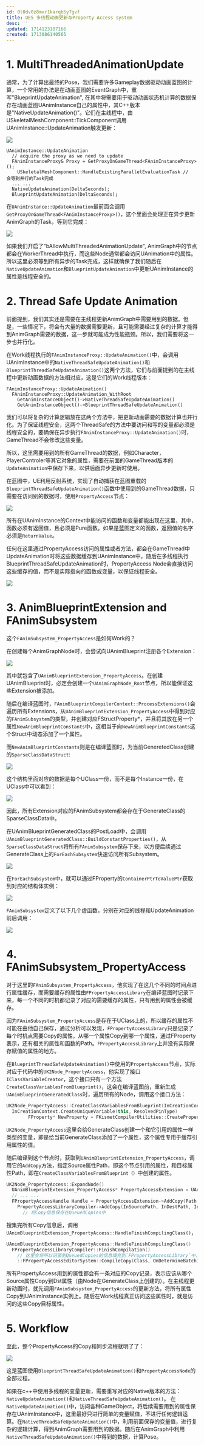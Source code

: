 ```yaml
---
id: 0l0dv0z8mxr1karqb5y7gvf
title: UE5 多线程动画更新与Property Access system
desc: ''
updated: 1714123107166
created: 1713086140565
---
```


# 1. MultiThreadedAnimationUpdate

通常，为了计算出最终的Pose，我们需要许多Gameplay数据驱动动画蓝图的计算，一个常用的办法是在动画蓝图的EventGraph中，重写"BlueprintUpdateAnimation", 在其中将需要用于驱动动画状态机计算的数据保存在动画蓝图UAnimInstance自己的属性中，其C++版本是"NativeUpdateAnimation()"。它们在主线程中，由USkeletalMeshComponent::TickComponent调用UAnimInstance::UpdateAnimation触发更新：

![](/assets/images/UpdateAnimation.png)

```
UAnimInstance::UpdateAnimation
  // acquire the proxy as we need to update
  FAnimInstanceProxy& Proxy = GetProxyOnGameThread<FAnimInstanceProxy>();
    USkeletalMeshComponent::HandleExistingParallelEvaluationTask //  会等到并行的Task完成
  ... ...
  NativeUpdateAnimation(DeltaSeconds);
  BlueprintUpdateAnimation(DeltaSeconds);
```

在`UAnimInstance::UpdateAnimation`最前面会调用`GetProxyOnGameThread<FAnimInstanceProxy>()`，这个里面会处理正在异步更新AnimGraph的Task，等到它完成：

![](/assets/images/Animation_ParallelTask.png)

如果我们开启了"bAllowMultiThreadedAnimationUpdate", AnimGraph中的节点都会在WorkerThread中执行，而这些Node通常都会访问UAnimation中的属性。所以这里必须等到所有异步的Task完成，这样就确保了我们随后在`NativeUpdateAnimation`和`BlueprintUpdateAnimation`中更新UAnimInstance的属性是线程安全的。

# 2. Thread Safe Update Animation
前面提到，我们其实还是需要在主线程更新AnimGraph中需要用到的数据。但是，一些情况下，将会有大量的数据需要更新，且可能需要经过复杂的计算才能得到AnimGraph需要的数据，这一步就可能成为性能瓶颈。所以，我们需要将这一步也并行化。

在Work线程执行的`FAnimInstanceProxy::UpdateAnimation()`中，会调用UAnimInstance中的`NativeThreadSafeUpdateAnimation()`和`BlueprintThreadSafeUpdateAnimation()`这两个方法，它们与前面提到的在主线程中更新动画数据的方法相对应，这是它们的Work线程版本：

```
FAnimInstanceProxy::UpdateAnimation()
  FAnimInstanceProxy::UpdateAnimation_WithRoot
    GetAnimInstanceObject()->NativeThreadSafeUpdateAnimation()
    GetAnimInstanceObject()->BlueprintThreadSafeUpdateAnimation()
```

我们可以将复杂的计算逻辑放在这两个方法中，把更新动画需要的数据计算也并行化。为了保证线程安全，这两个ThreadSafe的方法中要访问和写的变量都必须是线程安全的，要确保在异步执行`FAnimInstanceProxy::UpdateAnimation()`时，GameThread不会修改这些变量。

所以，这里需要用到的所有GameThread的数据，例如Character，PlayerControler等其它对象的属性，需要在前面的GameThread版本的`UpdateAnimation`中保存下来，以供后面异步更新时使用。

在蓝图中，UE利用反射系统，实现了自动捕获在蓝图重载的`BlueprintThreadSafeUpdateAnimation()`函数中使用到的GameThread数据，只需要在访问别的数据时，使用`PropertyAccess`节点：

![](/assets/images/Animation_PropertyAccess.png)

所有在UAnimInstance的Context中能访问的函数和变量都能出现在这里，其中，函数必须有返回值，且必须是Pure函数。如果是蓝图定义的函数，返回值的名字必须是`ReturnValue`。

任何在这里通过PropertyAccess访问的属性或者方法，都会在GameThread中UpdateAnimation时将这些数据缓存到UAnimInstance中，随后在多线程执行BlueprintThreadSafeUpdateAnimation时，PropertyAccess Node会直接访问这些缓存的值，而不是实际指向的函数或变量，以保证线程安全。

![](/assets/images/Animation_PropertyAccessSubsystem.png)

# 3. AnimBlueprintExtension and FAnimSubsystem
这个`FAnimSubsystem_PropertyAccess`是如何Work的？

在创建每个AnimGraphNode时，会尝试向UAnimBlueprint注册各个Extension：

![](/assets/images/Anim_AddExtention.png)

其中就包含了`UAnimBlueprintExtension_PropertyAccess`。在创建UAnimBlueprint时，必定会创建一个`UAnimGraphNode_Root`节点，所以能保证这些Extension被添加。

随后在编译蓝图时，`FAnimBlueprintCompilerContext::ProcessExtensions()`会遍历所有Extensions，从`UAnimBlueprintExtension_PropertyAccess`中得到对应的`FAnimSubsystem`的类型，并创建对应FStructProperty*，并且将其放在另一个属性`NewAnimBlueprintConstants`中，这相当于向`NewAnimBlueprintConstants`这个Struct中动态添加了一个属性。

而`NewAnimBlueprintConstants`则是在编译蓝图时，为当前GeneretedClass创建的`SparseClassDataStruct`:

![](/assets/images/Anim_RecreateSparseClassData.png)

这个结构里面对应的数据是每个UClass一份，而不是每个Instance一份，在UClass中可以看到：

![](/assets/images/Anim_SparseClass.png)

因此，所有Extension对应的FAnimSubsystem都会存在于GenerateClass的SparseClassData中。

在UAnimBlueprintGeneratedClass的PostLoad中，会调用`UAnimBlueprintGeneratedClass::BuildConstantProperties()`，从`SparseClassDataStruct`将所有`FAnimSubsystem`保存下来，以方便后续通过GenerateClass上的`ForEachSubsystem`快速访问所有Subsystem。

![](/assets/images/Anim_BuildProperties.png)

在`ForEachSubsystem`中，就可以通过FProperty的`ContainerPtrToValuePtr`获取到对应的结构体实例：

![](/assets/images/Anim_ForEachSubsystem.png)

`FAnimSubsystem`定义了以下几个虚函数，分别在对应的线程和UpdateAnimation前后调用：

![](/assets/images/Anim_AnimSubsystem.png)

# 4. FAnimSubsystem_PropertyAccess

对于这里的`FAnimSubsystem_PropertyAccess`，他实现了在这几个不同的时间点进行属性缓存，而需要缓存的属性由`FPropertyAccessLibrary`在编译蓝图时记录下来，每一个不同的时机都记录了对应的需要缓存的属性，只有用到的属性会被缓存。

因为`FAnimSubsystem_PropertyAccess`是存在于UClass上的，所以缓存的属性不可能在由他自己保存，通过分析可以发现，`FPropertyAccessLibrary`只是记录了每个时机点需要Copy的属性，从哪一个属性Copy到哪一个属性，通过FProperty表示，还有相关的属性和函数的Path。`FPropertyAccessLibrary`上并没有实际保存赋值的属性的地方。

在`BlueprintThreadSafeUpdateAnimation()`中使用的`PropertyAccess`节点，实际对应于代码中的`UK2Node_PropertyAccess`，他实现了接口`IClassVariableCreator`，这个接口只有一个方法`CreateClassVariablesFromBlueprint()`，这会在编译蓝图前，重新生成`UAnimBlueprintGeneratedClass`时，遍历所有的Node，调用这个接口方法：

```c++
UK2Node_PropertyAccess::CreateClassVariablesFromBlueprint(InCreationContext)
  InCreationContext.CreateUniqueVariable(this, ResolvedPinType)
    	FProperty* NewProperty = FKismetCompilerUtilities::CreatePropertyOnScope(NewClass, VarName, VarType, NewClass, CPF_None, Schema, MessageLog);
```

`UK2Node_PropertyAccess`这里会给GenerateClass创建一个和它引用的属性一样类型的变量，即是给当前GenerateClass添加了一个属性，这个属性专用于缓存引用属性的值。

随后编译到这个节点时，获取到`UAnimBlueprintExtension_PropertyAccess`，调用它的`AddCopy`方法，指定Source属性Path，即这个节点引用的属性，和目标属性Path，即在`CreateClassVariablesFromBlueprint（）`中创建的属性。

```c++
UK2Node_PropertyAccess::ExpandNode()
  UAnimBlueprintExtension_PropertyAccess* PropertyAccessExtension = UAnimBlueprintExtension::FindExtension<UAnimBlueprintExtension_PropertyAccess>(AnimBlueprint);
  // ... ... 
  FPropertyAccessHandle Handle = PropertyAccessExtension->AddCopy(Path, DestPropertyPath, ContextId, this);
    PropertyAccessLibraryCompiler->AddCopy(InSourcePath, InDestPath, InContextId, InObject);
      // 将Copy信息保存在QueuedCopies中
```

搜集完所有Copy信息后，调用`UAnimBlueprintExtension_PropertyAccess::HandleFinishCompilingClass()`，
```c++
UAnimBlueprintExtension_PropertyAccess::HandleFinishCompilingClass()
  FPropertyAccessLibraryCompiler::FinishCompilation()
    // 这里会将所以记录到QueuedCopies的信息填充到`FPropertyAccessLibrary`中，而它是被`FAnimSubsystem_PropertyAccess`持有的。
    ::FPropertyAccessEditorSystem::CompileCopy(Class, OnDetermineBatchId, *Library, Copy);
```
所有PropertyAccess用到的属性都会有一条对应的Copy记录，表示应该从哪个Source属性Copy到Dst属性（由Node在GenerateClass上创建的）。在主线程更新动画时，就先调用`FAnimSubsystem_PropertyAccess`的更新方法，将所有属性Copy到UAnimInstance实例上。随后在Work线程真正访问这些属性时，就是访问的这些Copy目标属性。

# 5. Workflow
至此，整个PropertyAccess的Copy和同步流程就明了了：

![](/assets/images/Anim_MultThread.png)

这是蓝图使用`BlueprintThreadSafeUpdateAnimation()`和`PropertyAccessNode`的全部过程。

如果在c++中使用多线程的变量更新，需要重写对应的Native版本的方法：`NativeUpdateAnimation()`和`NativeThreadSafeUpdateAnimation()`。 在`NativeUpdateAnimation()`中，访问各种GameObject，将后续需要用到的属性保存在UAnimInstance中，这里最好只进行简单的变量赋值，不进行任何逻辑运算。在`NativeThreadSafeUpdateAnimation()`中，利用前面保存的变量值，进行复杂的逻辑计算，得到AnimGraph需要用到的数据。随后在AnimGraph中利用`NativeThreadSafeUpdateAnimation()`中得到的数据，计算Pose。